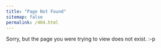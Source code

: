 ```yaml
---
title: "Page Not Found"
sitemap: false
permalink: /404.html
---
```


Sorry, but the page you were trying to view does not exist. :-p
